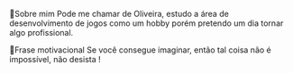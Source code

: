 👋Sobre mim
Pode me chamar de Oliveira, estudo a área de desenvolvimento de jogos como um hobby porém pretendo um dia tornar algo profissional.

💬Frase motivacional
Se você consegue imaginar, então tal coisa não é impossível, não desista !